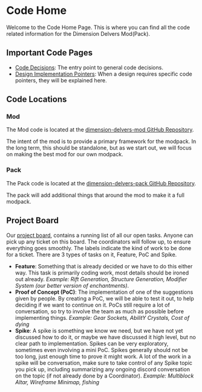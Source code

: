 # Code Home
Welcome to the Code Home Page. This is where you can find all the code related information for the Dimension Delvers Mod(Pack).

## Important Code Pages
- [Code Decisions](code/decision/decisions.md): The entry point to general code decisions.
- [Design Implementation Pointers](code/design/design-implementation.md): When a design requires specific code pointers, they will be explained here.

## Code Locations
### Mod
The Mod code is located at the [dimension-delvers-mod GitHub Repository](https://github.com/Dimension-Delvers/dimension-delvers-mod.git).

The intent of the mod is to provide a primary framework for the modpack. In the long term, this should be standalone, but as we start out, we will focus on making the best mod for our own modpack.

### Pack
The Pack code is located at the [dimension-delvers-pack GitHub Repository](https://github.com/Dimension-Delvers/dimension-delvers-pack.git).

The pack will add additional things that around the mod to make it a full modpack.

## Project Board
Our [project board](https://github.com/orgs/Dimension-Delvers/projects/1/views/1), contains a running list of all our open tasks. Anyone can pick up any ticket on this board. The coordinators will follow up, to ensure everything goes smoothly. The labels indicate the kind of work to be done for a ticket. There are 3 types of tasks on it, Feature, PoC and Spike. 
* **Feature**: Something that is already decided or we have to do this either way. This task is primarily coding work, most details should be ironed out already. *Example: Rift Generation, Structure Generation, Modifier System (our better version of enchantments)*.
* **Proof of Concept (PoC)**: The implementation of one of the suggestions given by people. By creating a PoC, we will be able to test it out, to help deciding if we want to continue on it. PoCs still require a lot of conversation, so try to involve the team as much as possible before implementing things. *Example: Gear Sockets, AbilitY Crystals, Cost of dying*
* **Spike**: A spike is something we know we need, but we have not yet discussed how to do it, or maybe we have discussed it high level, but no clear path to implementation. Spikes can be very exploratory, sometimes even involving a mini PoC. Spikes generally should not be too long, just enough time to prove it might work. A lot of the work in a spike will be conversation, make sure to take control of any Spike topic you pick up, including summarizing any ongoing discord conversation on the topic (if not already done by a Coordinator). *Example: Multiblock Altar, Wireframe Minimap, fishing*
